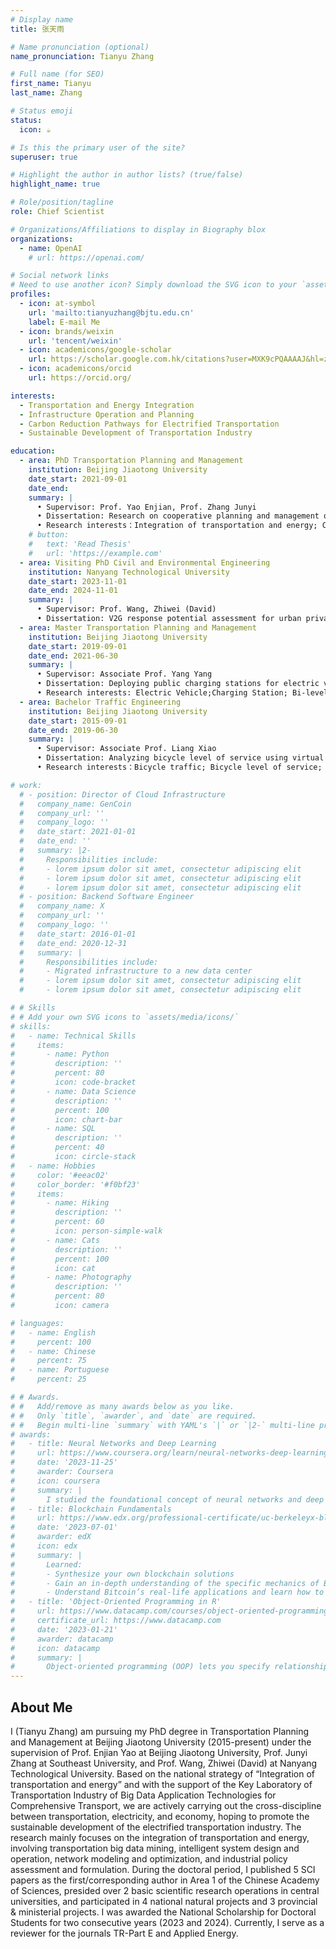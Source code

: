 ```yaml
---
# Display name
title: 张天雨

# Name pronunciation (optional)
name_pronunciation: Tianyu Zhang

# Full name (for SEO)
first_name: Tianyu
last_name: Zhang

# Status emoji
status:
  icon: ☕️

# Is this the primary user of the site?
superuser: true

# Highlight the author in author lists? (true/false)
highlight_name: true

# Role/position/tagline
role: Chief Scientist

# Organizations/Affiliations to display in Biography blox
organizations:
  - name: OpenAI
    # url: https://openai.com/

# Social network links
# Need to use another icon? Simply download the SVG icon to your `assets/media/icons/` folder.
profiles:
  - icon: at-symbol
    url: 'mailto:tianyuzhang@bjtu.edu.cn'
    label: E-mail Me
  - icon: brands/weixin
    url: 'tencent/weixin'
  - icon: academicons/google-scholar
    url: https://scholar.google.com.hk/citations?user=MXK9cPQAAAAJ&hl=zh-CN
  - icon: academicons/orcid
    url: https://orcid.org/

interests:
  - Transportation and Energy Integration
  - Infrastructure Operation and Planning
  - Carbon Reduction Pathways for Electrified Transportation
  - Sustainable Development of Transportation Industry

education:
  - area: PhD Transportation Planning and Management
    institution: Beijing Jiaotong University
    date_start: 2021-09-01
    date_end: 
    summary: |
      •	Supervisor: Prof. Yao Enjian, Prof. Zhang Junyi    
      •	Dissertation: Research on cooperative planning and management of highway passenger car transportation and energy network     
      •	Research interests：Integration of transportation and energy; Collaboration of Wind, PV, Storage and Charging; Integration of Operation and Planning; Multi-stage Network Planning; Carbon Emission Reduction Path; Industrial Policy Development.
    # button:
    #   text: 'Read Thesis'
    #   url: 'https://example.com'
  - area: Visiting PhD Civil and Environmental Engineering
    institution: Nanyang Technological University
    date_start: 2023-11-01
    date_end: 2024-11-01
    summary: |
      •	Supervisor: Prof. Wang, Zhiwei (David)   
      •	Dissertation: V2G response potential assessment for urban private car users based on the daily trip chain.
  - area: Master Transportation Planning and Management
    institution: Beijing Jiaotong University
    date_start: 2019-09-01
    date_end: 2021-06-30
    summary: |
      •	Supervisor: Associate Prof. Yang Yang        
      •	Dissertation: Deploying public charging stations for electric vehicles on the expressway based on dynamic charging demand     
      •	Research interests: Electric Vehicle;Charging Station; Bi-level Optimization; Deploymnet Model; Dynamic Traffic Assignment.
  - area: Bachelor Traffic Engineering
    institution: Beijing Jiaotong University
    date_start: 2015-09-01
    date_end: 2019-06-30
    summary: |
      •	Supervisor: Associate Prof. Liang Xiao     
      •	Dissertation: Analyzing bicycle level of service using virtual reality and deep learning technologies     
      •	Research interests：Bicycle traffic; Bicycle level of service; Virtual Reality method;  Symbolic regression; LOS criteria

# work:
  # - position: Director of Cloud Infrastructure
  #   company_name: GenCoin
  #   company_url: ''
  #   company_logo: ''
  #   date_start: 2021-01-01
  #   date_end: ''
  #   summary: |2-
  #     Responsibilities include:
  #     - lorem ipsum dolor sit amet, consectetur adipiscing elit
  #     - lorem ipsum dolor sit amet, consectetur adipiscing elit
  #     - lorem ipsum dolor sit amet, consectetur adipiscing elit
  # - position: Backend Software Engineer
  #   company_name: X
  #   company_url: ''
  #   company_logo: ''
  #   date_start: 2016-01-01
  #   date_end: 2020-12-31
  #   summary: |
  #     Responsibilities include:
  #     - Migrated infrastructure to a new data center
  #     - lorem ipsum dolor sit amet, consectetur adipiscing elit
  #     - lorem ipsum dolor sit amet, consectetur adipiscing elit

# # Skills
# # Add your own SVG icons to `assets/media/icons/`
# skills:
#   - name: Technical Skills
#     items:
#       - name: Python
#         description: ''
#         percent: 80
#         icon: code-bracket
#       - name: Data Science
#         description: ''
#         percent: 100
#         icon: chart-bar
#       - name: SQL
#         description: ''
#         percent: 40
#         icon: circle-stack
#   - name: Hobbies
#     color: '#eeac02'
#     color_border: '#f0bf23'
#     items:
#       - name: Hiking
#         description: ''
#         percent: 60
#         icon: person-simple-walk
#       - name: Cats
#         description: ''
#         percent: 100
#         icon: cat
#       - name: Photography
#         description: ''
#         percent: 80
#         icon: camera

# languages:
#   - name: English
#     percent: 100
#   - name: Chinese
#     percent: 75
#   - name: Portuguese
#     percent: 25

# # Awards.
# #   Add/remove as many awards below as you like.
# #   Only `title`, `awarder`, and `date` are required.
# #   Begin multi-line `summary` with YAML's `|` or `|2-` multi-line prefix and indent 2 spaces below.
# awards:
#   - title: Neural Networks and Deep Learning
#     url: https://www.coursera.org/learn/neural-networks-deep-learning
#     date: '2023-11-25'
#     awarder: Coursera
#     icon: coursera
#     summary: |
#       I studied the foundational concept of neural networks and deep learning. By the end, I was familiar with the significant technological trends driving the rise of deep learning; build, train, and apply fully connected deep neural networks; implement efficient (vectorized) neural networks; identify key parameters in a neural network’s architecture; and apply deep learning to your own applications.
#   - title: Blockchain Fundamentals
#     url: https://www.edx.org/professional-certificate/uc-berkeleyx-blockchain-fundamentals
#     date: '2023-07-01'
#     awarder: edX
#     icon: edx
#     summary: |
#       Learned:
#       - Synthesize your own blockchain solutions
#       - Gain an in-depth understanding of the specific mechanics of Bitcoin
#       - Understand Bitcoin’s real-life applications and learn how to attack and destroy Bitcoin, Ethereum, smart contracts and Dapps, and alternatives to Bitcoin’s Proof-of-Work consensus algorithm
#   - title: 'Object-Oriented Programming in R'
#     url: https://www.datacamp.com/courses/object-oriented-programming-with-s3-and-r6-in-r
#     certificate_url: https://www.datacamp.com
#     date: '2023-01-21'
#     awarder: datacamp
#     icon: datacamp
#     summary: |
#       Object-oriented programming (OOP) lets you specify relationships between functions and the objects that they can act on, helping you manage complexity in your code. This is an intermediate level course, providing an introduction to OOP, using the S3 and R6 systems. S3 is a great day-to-day R programming tool that simplifies some of the functions that you write. R6 is especially useful for industry-specific analyses, working with web APIs, and building GUIs.
---
```


## About Me

I (Tianyu Zhang) am pursuing my PhD degree in Transportation Planning and Management at Beijing Jiaotong University (2015-present) under the supervision of Prof. Enjian Yao at Beijing Jiaotong University, Prof. Junyi Zhang at Southeast University, and Prof. Wang, Zhiwei (David) at Nanyang Technological University. Based on the national strategy of “Integration of transportation and energy” and with the support of the Key Laboratory of Transportation Industry of Big Data Application Technologies for Comprehensive Transport, we are actively carrying out the cross-discipline between transportation, electricity, and economy, hoping to promote the sustainable development of the electrified transportation industry. The research mainly focuses on the integration of transportation and energy, involving transportation big data mining, intelligent system design and operation, network modeling and optimization, and industrial policy assessment and formulation. During the doctoral period, I published 5 SCI papers as the first/corresponding author in Area 1 of the Chinese Academy of Sciences, presided over 2 basic scientific research operations in central universities, and participated in 4 national natural projects and 3 provincial & ministerial projects. I was awarded the National Scholarship for Doctoral Students for two consecutive years (2023 and 2024). Currently, I serve as a reviewer for the journals TR-Part E and Applied Energy.